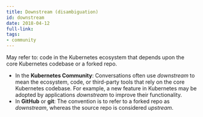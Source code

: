 ```yaml
---
title: Downstream (disambiguation)
id: downstream
date: 2018-04-12
full-link: 
tags:
- community 
---
```

 May refer to: code in the Kubernetes ecosystem that depends upon the core Kubernetes codebase or a forked repo.

<!--more--> 

* In the **Kubernetes Community**: Conversations often use *downstream* to mean the ecosystem, code, or third-party tools that rely on the core Kubernetes codebase. For example, a new feature in Kubernetes may be adopted by applications *downstream* to improve their functionality.
* In **GitHub** or **git**: The convention is to refer to a forked repo as *downstream*, whereas the source repo is considered *upstream*.

